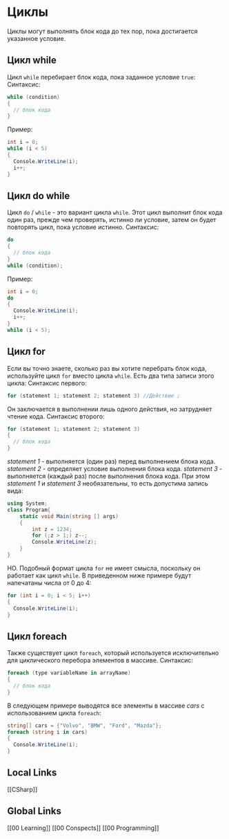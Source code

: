 # Циклы  
Циклы могут выполнять блок кода до тех пор, пока достигается указанное условие.

## Цикл while
Цикл `while` перебирает блок кода, пока заданное условие `true`:
Синтаксис:
```csharp
while (condition) 
{
  // блок кода 
}

```
Пример:
```csharp
int i = 0;
while (i < 5) 
{
  Console.WriteLine(i);
  i++;
}
```

## Цикл do while
Цикл `do` / `while` - это вариант цикла `while`. Этот цикл выполнит блок кода один раз, прежде чем проверять, истинно ли условие, затем он будет повторять цикл, пока условие истинно.
Синтаксис:
```csharp
do 
{
  // блок кода 
}
while (condition);
```
Пример:
```csharp
int i = 0;
do 
{
  Console.WriteLine(i);
  i++;
}
while (i < 5);
```
## Цикл for
Если вы точно знаете, сколько раз вы хотите перебрать блок кода, используйте цикл `for` вместо цикла `while`. Есть два типа записи этого цикла:
Синтаксис первого:
```csharp
for (statement 1; statement 2; statement 3) //Действие ; 
```
Он заключается в выполнении лишь одного действия, но затрудняет чтение кода.
Синтаксис второго:
```csharp
for (statement 1; statement 2; statement 3) 
{
  // блок кода
}
```
_statement 1_ - выполняется (один раз) перед выполнением блока кода.
_statement 2_ - определяет условие выполнения блока кода.
_statement 3_ - выполняется (каждый раз) после выполнения блока кода.
При этом _statement 1_ и _statement 3_ необязательны, то есть допустима запись вида:
```csharp
using System;
class Program{
	static void Main(string [] args)
	{
		int z = 1234;
		for (;z > 1;) z--;
		Console.WriteLine(z);
	}
}
```
НО. Подобный формат цикла `for` не имеет смысла, поскольку он работает как цикл `while`.
В приведенном ниже примере будут напечатаны числа от 0 до 4:
```csharp
for (int i = 0; i < 5; i++) 
{
  Console.WriteLine(i);
}
```

## Цикл foreach
Также существует цикл `foreach`, который используется исключительно для циклического перебора элементов в массиве.
Синтаксис:
```csharp
foreach (type variableName in arrayName) 
{
  // блок кода
}
```
В следующем примере выводятся все элементы в массиве _cars_ с использованием цикла `foreach`:
```csharp
string[] cars = {"Volvo", "BMW", "Ford", "Mazda"};
foreach (string i in cars) 
{
  Console.WriteLine(i);
}
```















## Local Links 
[[CSharp]]


## Global Links
[[00 Learning]]
[[00 Conspects]]
[[00 Programming]]